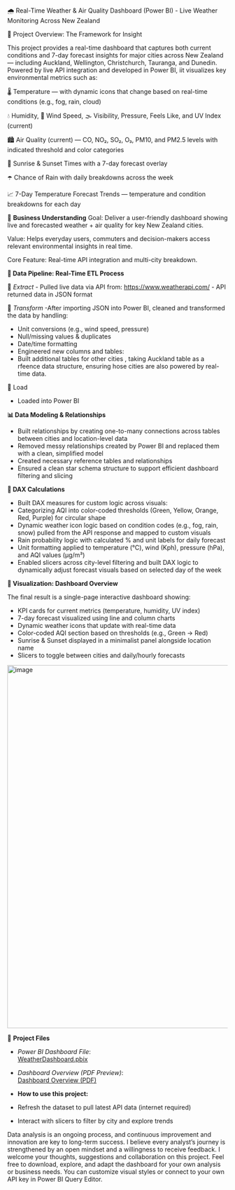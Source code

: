 🌧️ Real-Time Weather & Air Quality Dashboard (Power BI) - Live Weather Monitoring Across New Zealand


📍 Project Overview: The Framework for Insight

This project provides a real-time dashboard that captures both current conditions and 7-day forecast insights for major cities across New Zealand — including Auckland, Wellington, Christchurch, Tauranga, and Dunedin. Powered by live API integration and developed in Power BI, iit visualizes key environmental metrics such as:

🌡️ Temperature — with dynamic icons that change based on real-time conditions (e.g., fog, rain, cloud)

💧 Humidity, 💨 Wind Speed, 🌫️ Visibility, Pressure, Feels Like, and UV Index (current)

🏙️ Air Quality (current) — CO, NO₂, SO₂, O₃, PM10, and PM2.5 levels with indicated threshold and color categories

🌅 Sunrise & Sunset Times with a 7-day forecast overlay

☂️ Chance of Rain with daily breakdowns across the week

📈 7-Day Temperature Forecast Trends — temperature and condition breakdowns for each day

🧠 **Business Understanding**
Goal: Deliver a user-friendly dashboard showing live and forecasted weather + air quality for key New Zealand cities.

Value: Helps everyday users, commuters and decision-makers access relevant environmental insights in real time.

Core Feature: Real-time API integration and multi-city breakdown.

**🔄 Data Pipeline: Real-Time ETL Process**

🔹 *Extract* -  Pulled live data via API from: https://www.weatherapi.com/
              - API returned data in JSON format

🔹 *Transform* -After importing JSON into Power BI, cleaned and transformed the data by handling:
- Unit conversions (e.g., wind speed, pressure)
- Null/missing values & duplicates
- Date/time formatting
- Engineered new columns and tables:
- Built additional tables for other cities , taking Auckland table as a rfeence data structure, ensuring hose cities are also powered by real-time data.

🔹 Load
- Loaded into Power BI

**📊 Data Modeling & Relationships**

- Built relationships by creating one-to-many connections across tables between cities and location-level data
- Removed messy relationships created by Power BI and replaced them with a clean, simplified model
- Created necessary reference tables and relationships
- Ensured a clean star schema structure to support efficient dashboard filtering and slicing

**🧮 DAX Calculations**
- Built DAX measures for custom logic across visuals:
- Categorizing AQI into color-coded thresholds (Green, Yellow, Orange, Red, Purple) for circular shape
- Dynamic weather icon logic based on condition codes (e.g., fog, rain, snow) pulled from the API response and mapped to custom visuals
- Rain probability logic with calculated % and unit labels for daily forecast
- Unit formatting applied to temperature (°C), wind (Kph), pressure (hPa), and AQI values (µg/m³)
- Enabled slicers across city-level filtering and built DAX logic to dynamically adjust forecast visuals based on selected day of the week

**🎨  Visualization: Dashboard Overview**

The final result is a single-page interactive dashboard showing:
- KPI cards for current metrics (temperature, humidity, UV index)
- 7-day forecast visualized using line and column charts
- Dynamic weather icons that update with real-time data
- Color-coded AQI section based on thresholds (e.g., Green → Red)
- Sunrise & Sunset displayed in a minimalist panel alongside location name
- Slicers to toggle between cities and daily/hourly forecasts

<img width="1430" height="829" alt="image" src="https://github.com/user-attachments/assets/e62a8af9-727d-4786-a7fc-7017ac29853d" />


📂 **Project Files**

- *Power BI Dashboard File*:  
  [WeatherDashboard.pbix](https://github.com/zar-moethu/weather-AQI-dashboard-nz-powerbi/blob/main/WeatherReport%20(VF).pbix)

- *Dashboard Overview (PDF Preview)*:  
  [Dashboard Overview (PDF)](https://github.com/zar-moethu/weather-AQI-dashboard-nz-powerbi/blob/main/Dashboard%20Overview.pdf)


- **How to use this project:**
- Refresh the dataset to pull latest API data (internet required)
- Interact with slicers to filter by city and explore trends

Data analysis is an ongoing process, and continuous improvement and innovation are key to long-term success.
I believe every analyst’s journey is strengthened by an open mindset and a willingness to receive feedback. I welcome your thoughts, suggestions and collaboration on this project.
Feel free to download, explore, and adapt the dashboard for your own analysis or business needs. You can customize visual styles or connect to your own API key in Power BI Query Editor.




